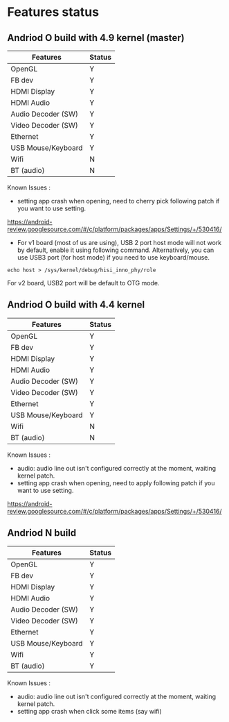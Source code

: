# Features status

## Andriod O build with 4.9 kernel (master)

| Features            | Status       |
| --------            | -------------|
| OpenGL              |     Y        |
| FB dev              |     Y        |
| HDMI Display        |     Y        |
| HDMI Audio          |     Y        |
| Audio Decoder (SW)  |     Y        |
| Video Decoder (SW)  |     Y        |
| Ethernet            |     Y        |
| USB Mouse/Keyboard  |     Y        |
| Wifi                |     N        |
| BT (audio)          |     N        |


Known Issues :

- setting app crash when opening, need to cherry pick following patch if you want to use setting.

https://android-review.googlesource.com/#/c/platform/packages/apps/Settings/+/530416/

- For v1 board (most of us are using), USB 2 port host mode will not work by default, enable it using following command. Alternatively, you can use USB3 port (for host mode) if you need to use keyboard/mouse.

```    
echo host > /sys/kernel/debug/hisi_inno_phy/role
```

For v2 board, USB2 port will be default to OTG mode.

## Andriod O build with 4.4 kernel

| Features            | Status       |
| --------            | -------------|
| OpenGL              |     Y        |
| FB dev              |     Y        |
| HDMI Display        |     Y        |
| HDMI Audio          |     Y        |
| Audio Decoder (SW)  |     Y        |
| Video Decoder (SW)  |     Y        |
| Ethernet            |     Y        |
| USB Mouse/Keyboard  |     Y        |
| Wifi                |     N        |
| BT (audio)          |     N        |


Known Issues :

- audio: audio line out isn't configured correctly at the moment, waiting kernel patch.
- setting app crash when opening, need to apply following patch if you want to use setting.

https://android-review.googlesource.com/#/c/platform/packages/apps/Settings/+/530416/

## Andriod N build


| Features            | Status       |
| --------            | -------------|
| OpenGL              |     Y        |
| FB dev              |     Y        |
| HDMI Display        |     Y        |
| HDMI Audio          |     Y        |
| Audio Decoder (SW)  |     Y        |
| Video Decoder (SW)  |     Y        |
| Ethernet            |     Y        |
| USB Mouse/Keyboard  |     Y        |
| Wifi                |     Y        |
| BT (audio)          |     Y        |

Known Issues :

- audio: audio line out isn't configured correctly at the moment, waiting kernel patch.
- setting app crash when click some items (say wifi)